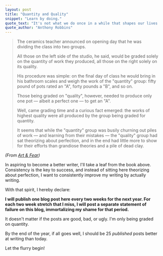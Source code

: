 ```yaml
---
layout: post
title: "Quantity and Quality"
snippet: "Learn by doing."
quote_text: "It's not what we do once in a while that shapes our lives. It's what we do consistently."
quote_author: "Anthony Robbins"
---
```


> The ceramics teacher announced on opening day that he was dividing the class into two groups.
>
> All those on the left side of the studio, he said, would be graded solely on the quantity of work they produced, all those on the right solely on its quality.
>
> His procedure was simple: on the final day of class he would bring in his bathroom scales and weigh the work of the "quantity" group: fifty pound of pots rated an "A", forty pounds a "B", and so on.
>
> Those being graded on "quality", however, needed to produce only one pot — albeit a perfect one — to get an "A".
>
> Well, came grading time and a curious fact emerged: the works of highest quality were all produced by the group being graded for quantity.
>
> It seems that while the "quantity" group was busily churning out piles of work — and learning from their mistakes — the "quality" group had sat theorizing about perfection, and in the end had little more to show for their efforts than grandiose theories and a pile of dead clay.

_(From [Art & Fear](http://www.amazon.com/exec/obidos/ASIN/0961454733/saelonsstudio/102-5411399-5291312))_

In aspiring to become a better writer, I'll take a leaf from the book above. Consistency is the key to success, and instead of sitting here theorizing about perfection, I want to consistently improve my writing by actually writing.

With that spirit, I hereby declare:

**I will publish one blog post here every two weeks for the next year. For each two week stretch that I miss, I will post a separate statement of failure on this blog, immortalizing my shame for that period.**

It doesn't matter if the posts are good, bad, or ugly. I'm only being graded on quantity.

By the end of the year, if all goes well, I should be 25 _published_ posts better at writing than today.

Let the flurry begin!